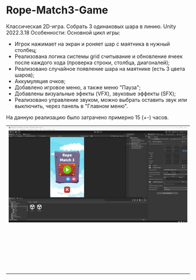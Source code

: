 # Rope-Match3-Game
Классическая 2D-игра. Собрать 3 одинаковых шара в линию.
Unity 2022.3.18
Особенности:
Основной цикл игры: 
- Игрок нажимает на экран и роняет шар с маятника в нужный столбец;
- Реализована логика системы grid считывание и обновление ячеек после каждого хода (проверка строки, столбца, диагоналей);
- Реализовано случайное появление шара на маятнике (есть 3 цвета шаров);
- Аккумуляция очков;
- Добавлено игровое меню, а также меню "Пауза";
- Добавлены визуальные эфекты (VFX), звуковые эффекты (SFX);
- Реализовано управление звуком, можно выбрать оставить звук или выключить, через панель в "Главном меню".

На данную реализацию было затрачено примерно 15 (+-) часов.


<table>
    <tr>
        <td>
            <img src="Screenshots/Screen1-Menu.png" alt="">
        </td>
    </tr>
    <tr>
        <td>
            <img src="Screenshots/Screen1-Game.png" alt="">
        </td>
    </tr>
    <tr>
        <td>
            <img src="Screenshots/photo_1.png" alt="">
        </td>
    <tr>
    <tr>
        <td>
            <img src="Screenshots/photo_2.png" alt="">
        </td>
    <tr>
      <tr>
        <td>
            <img src="Screenshots/photo_3.png" alt="">
        </td>
    <tr>
    <tr>
        <td>
            <img src="Screenshots/photo_4.png" alt="">
        </td>
    <tr>
      <tr>
        <td>
            <img src="Screenshots/photo_5.png" alt="">
        </td>
    <tr>
</table>
